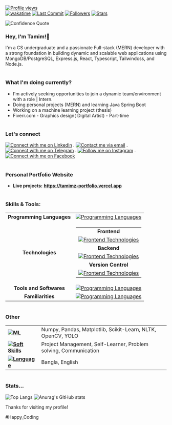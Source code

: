 [![Profile views](https://komarev.com/ghpvc/?username=MdTamimAhamed)](https://github.com/MdTamimAhamed)  
[![wakatime](https://wakatime.com/badge/user/3000cebe-b8ca-4031-af04-b46ea0d30afc.svg)](https://wakatime.com/@3000cebe-b8ca-4031-af04-b46ea0d30afc) 
[![Last Commit](https://img.shields.io/github/last-commit/MdTamimAhamed/MdTamimAhamed.svg)](https://github.com/MdTamimAhamed/MdTamimAhamed/commits/main)
[![Followers](https://img.shields.io/github/followers/MdTamimAhamed?style=social)](https://github.com/MdTamimAhamed)
[![Stars](https://img.shields.io/github/stars/MdTamimAhamed/MdTamimAhamed.svg?style=social)](https://github.com/MdTamimAhamed/MdTamimAhamed/stargazers)

![Confidence Quote](https://drive.google.com/uc?id=1ZrSmTj9j6qg-UhvETdn_r1fvZYL0LG16)


### Hey, I'm Tamim!👋

I'm a CS undergraduate and a passionate Full-stack (MERN) developer with a strong foundation in building dynamic and scalable web applications using MongoDB/PostgreSQL, Express.js, React, Typescript, Tailwindcss, and Node.js.

#

### What I'm doing currently? 
 - I'm actively seeking opportunities to join a dynamic team/environment with a role | Intern. 
 - Doing personal projects (MERN) and learning Java Spring Boot 
 - Working on a machine learning project (thesis)
 - Fiverr.com - Graphics design( Digital Artist) - Part-time
# 
### Let's connect 

[![Connect with me on LinkedIn](https://img.shields.io/badge/LinkedIn-Connect-blue?style=flat&logo=linkedin)](https://www.linkedin.com/in/tamim-ahamed-000432174/) . 
[![Contact me via email](https://img.shields.io/badge/Email-Contact%20Me-orange?style=flat&logo=gmail)](mailto:tamimahamed016@gmail.com) . 
[![Connect with me on Telegram](https://img.shields.io/badge/Telegram-Connect-blue?style=flat&logo=telegram)](https://t.me/Tamim_Tomim) . 
[![Follow me on Instagram](https://img.shields.io/badge/Instagram-Follow-pink?style=flat&logo=instagram)](https://www.instagram.com/tamim_ahamed_zan/) . 
[![Connect with me on Facebook](https://img.shields.io/badge/Facebook-Connect-blue?style=flat&logo=facebook)](https://www.facebook.com/tamim.ssgt/)
# 
### Personal Portfolio Website
 - **Live projects:**  **<a href="https://tamimz-portfolio.vercel.app/" target="_blank">https://tamimz-portfolio.vercel.app</a>**
# 
### Skills & Tools:
<table>
  <tr>
    <td align="center"><strong>Programming Languages</strong></td>
    <td align="left">
      <a href="https://skillicons.dev">
        <img src="https://skillicons.dev/icons?i=c,cpp,javascript,java,kotlin,python&theme=light" alt="Programming Languages">
      </a>
    </td>
  </tr>
  <tr>
    <td align="center"><strong>Technologies</strong></td>
    <td>
      <table>
        <tr>
          <td align="center"><strong>Frontend</strong></td>
        </tr>
        <tr>
          <td align="left">
            <a href="https://skillicons.dev">
              <img src="https://skillicons.dev/icons?i=html,css,js,ts,react,tailwind,materialui,bootstrap,nextjs&theme=light" alt="Frontend Technologies">
            </a>
          </td>
        </tr>
       <tr>
          <td align="center"><strong>Backend</strong></td>
        </tr>
        <tr>
          <td align="left">
            <a href="https://skillicons.dev">
              <img src="https://skillicons.dev/icons?i=nodejs,express,mongodb,postgres,mysql&theme=light" alt="Frontend Technologies">
            </a>
          </td>
        </tr>
       <tr>
          <td align="center"><strong>Version Control</strong></td>
        </tr>
        <tr>
          <td align="left">
            <a href="https://skillicons.dev">
              <img src="https://skillicons.dev/icons?i=git,github&theme=light" alt="Frontend Technologies">
            </a>
          </td>
        </tr>
      </table>
    </td>
  </tr>
 <tr>
    <td align="center"><strong>Tools and Softwares</strong></td>
    <td align="left">
      <a href="https://skillicons.dev">
        <img src="https://skillicons.dev/icons?i=vscode,idea,npm,postman,figma,xd,ps,ai&theme=light" alt="Programming Languages">
      </a>
    </td>
  </tr>
  <tr>
     <td align="center"><strong>Familiarities</strong></td>
      <td align="left">
        <a href="https://skillicons.dev">
          <img src="https://skillicons.dev/icons?i=spring,docker,androidstudio,firebase,php,linux&theme=light" alt="Programming Languages">
        </a>
     </td>
   </tr>
</table>

# 
### Other 
<table width="600px">
  <tr>
    <td align="left">
      <strong>
        <a href="https://custom-icon-badges.demolab.com">
          <img src="https://custom-icon-badges.demolab.com/badge/ML-orange.svg?&logoColor=black" alt="ML">
        </a>
      </strong>
    </td>
    <td align="left">Numpy, Pandas, Matplotlib, Scikit-Learn, NLTK, OpenCV, YOLO</td>
  </tr>
 <tr>
    <td align="left">
      <strong>
        <a href="https://custom-icon-badges.demolab.com">
          <img src="https://custom-icon-badges.demolab.com/badge/Soft%20Skills-blue.svg?&logoColor=black" alt="Soft Skills"></a>
        </a>
      </strong>
    </td>
    <td align="left">Project Management, Self-Learner, Problem solving, Communication</td>
  </tr>
 <tr>
    <td align="left">
      <strong>
        <a href="https://custom-icon-badges.demolab.com">
          <img src="https://custom-icon-badges.demolab.com/badge/Language-white.svg?&logoColor=black" alt="Language">
        </a>
      </strong>
    </td>
    <td align="left">Bangla, English</td>
  </tr>
</table>

# 

### Stats...

![Top Langs](https://github-readme-stats.vercel.app/api/top-langs/?username=MdTamimAhamed&layout=compact) 
![Anurag's GitHub stats](https://github-readme-stats.vercel.app/api?username=MdTamimAhamed&show_icons=true&hide_title=true&number_format=long&bg_color=fffefe&ring_color=49BB31)

Thanks for visiting my profile! 

#Happy_Coding
















                                                                                                         
